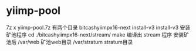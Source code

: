 # yiimp-pool
7z x yiimp-pool.7z
有两个目录 bitcashyiimpx16-next  install-v3
install-v3 安装矿池程序
cd ./bitcashyiimpx16-next/stream/
make
编译出 stream 程序
安装矿池后 
/var/web 矿池web目录
/var/stratum stratum目录
